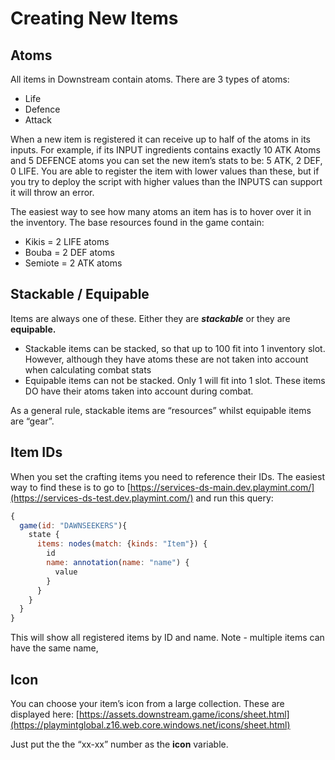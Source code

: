# Creating New Items

## Atoms

All items in Downstream contain atoms. There are 3 types of atoms:

- Life
- Defence
- Attack

When a new item is registered it can receive up to half of the atoms in its inputs. For example, if its INPUT ingredients contains exactly 10 ATK Atoms and 5 DEFENCE atoms you can set the new item’s stats to be: 5 ATK, 2 DEF, 0 LIFE.
You are able to register the item with lower values than these, but if you try to deploy the script with higher values than the INPUTS can support it will throw an error.

The easiest way to see how many atoms an item has is to hover over it in the inventory. The base resources found in the game contain:

- Kikis = 2 LIFE atoms
- Bouba = 2 DEF atoms
- Semiote = 2 ATK atoms

## Stackable / Equipable

Items are always one of these. Either they are *********stackable********* or they are **********equipable.**********

- Stackable items can be stacked, so that up to 100 fit into 1 inventory slot. However, although they have atoms these are not taken into account when calculating combat stats
- Equipable items can not be stacked. Only 1 will fit into 1 slot. These items DO have their atoms taken into account during combat.

As a general rule, stackable items are “resources” whilst equipable items are “gear”. 

## Item IDs

When you set the crafting items you need to reference their IDs. The easiest way to find these is to go to [https://services-ds-main.dev.playmint.com/](https://services-ds-test.dev.playmint.com/) and run this query: 

```jsx
{
  game(id: "DAWNSEEKERS"){    
    state {
      items: nodes(match: {kinds: "Item"}) {
        id
        name: annotation(name: "name") {
          value
        }
      }
    }
  }
}
```

This will show all registered items by ID and name. Note - multiple items can have the same name,

## Icon

You can choose your item’s icon from a large collection. These are displayed here: [https://assets.downstream.game/icons/sheet.html](https://playmintglobal.z16.web.core.windows.net/icons/sheet.html)

Just put the the “xx-xx” number as the ****icon**** variable.
